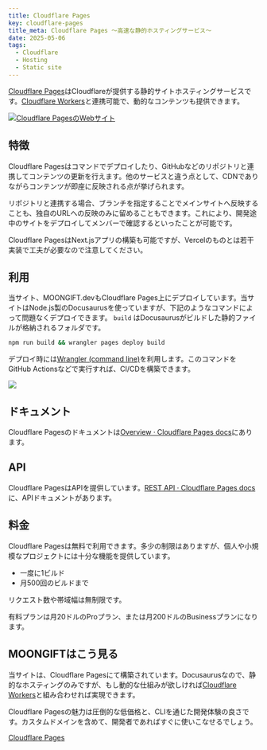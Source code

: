 ```yaml
---
title: Cloudflare Pages
key: cloudflare-pages
title_meta: Cloudflare Pages 〜高速な静的ホスティングサービス〜
date: 2025-05-06
tags:
  - Cloudflare
  - Hosting
  - Static site
---
```


[Cloudflare Pages](https://pages.cloudflare.com/)はCloudflareが提供する静的サイトホスティングサービスです。[Cloudflare Workers](https://moongift.dev/ja/services/cloudflare-workers/)と連携可能で、動的なコンテンツも提供できます。

[![Cloudflare PagesのWebサイト](/img/services/cloudflare-pages.jpg)](https://pages.cloudflare.com/)

<!--more-->

## 特徴

Cloudflare Pagesはコマンドでデプロイしたり、GitHubなどのリポジトリと連携してコンテンツの更新を行えます。他のサービスと違う点として、CDNでありながらコンテンツが即座に反映される点が挙げられます。

リポジトリと連携する場合、ブランチを指定することでメインサイトへ反映することも、独自のURLへの反映のみに留めることもできます。これにより、開発途中のサイトをデプロイしてメンバーで確認するといったことが可能です。

Cloudflare PagesはNext.jsアプリの構築も可能ですが、Vercelのものとは若干実装で工夫が必要なので注意してください。

## 利用

当サイト、MOONGIFT.devもCloudflare Pages上にデプロイしています。当サイトはNode.js製のDocusaurusを使っていますが、下記のようなコマンドによって問題なくデプロイできます。 `build` はDocusaurusがビルドした静的ファイルが格納されるフォルダです。

```bash
npm run build && wrangler pages deploy build
```

デプロイ時には[Wrangler \(command line\)](https://developers.cloudflare.com/workers/wrangler/)を利用します。このコマンドをGitHub Actionsなどで実行すれば、CI/CDを構築できます。

![](/img/services/cloudflare-pages-2.jpg)

## ドキュメント

Cloudflare Pagesのドキュメントは[Overview · Cloudflare Pages docs](https://developers.cloudflare.com/pages/)にあります。

## API

Cloudflare PagesはAPIを提供しています。[REST API · Cloudflare Pages docs](https://developers.cloudflare.com/pages/configuration/api/)に、APIドキュメントがあります。

## 料金

Cloudflare Pagesは無料で利用できます。多少の制限はありますが、個人や小規模なプロジェクトには十分な機能を提供しています。

- 一度に1ビルド
- 月500回のビルドまで

リクエスト数や帯域幅は無制限です。

有料プランは月20ドルのProプラン、または月200ドルのBusinessプランになります。

## MOONGIFTはこう見る

当サイトは、Cloudflare Pagesにて構築されています。Docusaurusなので、静的なホスティングのみですが、もし動的な仕組みが欲しければ[Cloudflare Workers](https://moongift.dev/ja/services/cloudflare-workers/)と組み合わせれば実現できます。

Cloudflare Pagesの魅力は圧倒的な低価格と、CLIを通じた開発体験の良さです。カスタムドメインを含めて、開発者であればすぐに使いこなせるでしょう。

[Cloudflare Pages](https://pages.cloudflare.com/)
